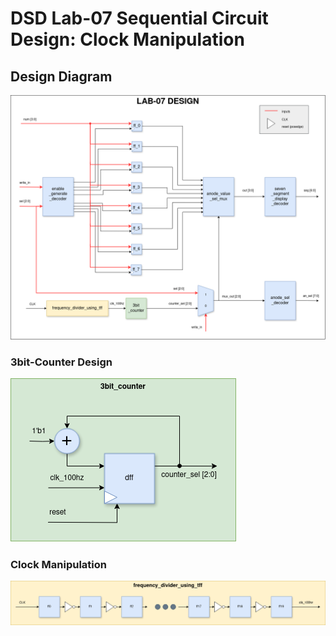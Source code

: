# DSD Lab-07 Sequential Circuit Design: Clock Manipulation

## Design Diagram 

![Lab-07](./Docs/lab-07-design.png)

### 3bit-Counter Design

![Lab-07](./Docs/Diagram-counter.png)


### Clock Manipulation

![Lab-07](./Docs/Clock_manipulation.png)
